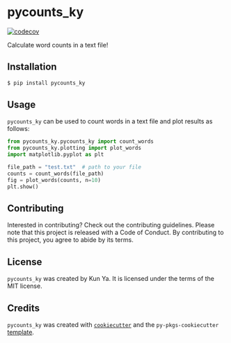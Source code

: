 # pycounts_ky
[![codecov](https://codecov.io/gh/carinaya/pycounts_ky/graph/badge.svg?token=KE1CLTV2H6)](https://codecov.io/gh/carinaya/pycounts_ky)

Calculate word counts in a text file!

## Installation

```bash
$ pip install pycounts_ky
```

## Usage

`pycounts_ky` can be used to count words in a text file and plot results
as follows:

```python
from pycounts_ky.pycounts_ky import count_words
from pycounts_ky.plotting import plot_words
import matplotlib.pyplot as plt

file_path = "test.txt"  # path to your file
counts = count_words(file_path)
fig = plot_words(counts, n=10)
plt.show()
```

## Contributing

Interested in contributing? Check out the contributing guidelines. Please note that this project is released with a Code of Conduct. By contributing to this project, you agree to abide by its terms.

## License

`pycounts_ky` was created by Kun Ya. It is licensed under the terms of the MIT license.

## Credits

`pycounts_ky` was created with [`cookiecutter`](https://cookiecutter.readthedocs.io/en/latest/) and the `py-pkgs-cookiecutter` [template](https://github.com/py-pkgs/py-pkgs-cookiecutter).
